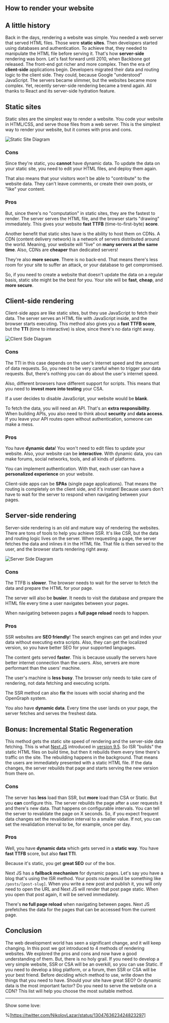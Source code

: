## How to render your website

## A little history

Back in the days, rendering a website was simple. You needed a web server that served HTML files. Those were **static sites**. Then developers started using databases and authentication. To achieve that, they needed to manipulate the HTML file before serving it. That's how **server-side** rendering was born. Let's fast forward until 2010, when Backbone got released. The front-end got richer and more complex. Then the era of **client-side** applications begin. Developers migrated their data and routing logic to the client side. They could, because Google "understood" JavaScript. The servers became slimmer, but the websites became more complex. Yet, recently server-side rendering became a trend again. All thanks to React and its server-side hydration feature.

## Static sites

Static sites are the simplest way to render a website. You code your website in HTML/CSS, and serve those files from a web server. This is the simplest way to render your website, but it comes with pros and cons.


![Static Site Diagram](https://cdn.hashnode.com/res/hashnode/image/upload/v1599911023781/_11mpV_GL.png)

### Cons

Since they're static, you **cannot** have dynamic data. To update the data on your static site, you need to edit your HTML files, and deploy them again.

That also means that your visitors won't be able to "contribute" to the website data. They can't leave comments, or create their own posts, or "like" your content.

### Pros

But, since there's no "computation" in static sites, they are the fastest to render. The server serves the HTML file, and the browser starts "drawing" immediately. This gives your website **fast TTFB** (time-to-first-byte) **score**.

Another benefit that static sites have is the ability to host them on CDNs. A CDN (content delivery network) is a network of servers distributed around the world. Meaning, your website will "live" on **many servers at the same time**. Also, CDNs are **cheaper** than dedicated servers!

They're also **more secure**. There is no back-end. That means there's less room for your site to suffer an attack, or your database to get compromised.

So, if you need to create a website that doesn't update the data on a regular basis, static site might be the best for you. Your site will be **fast**, **cheap**, and **more secure**.

## Client-side rendering

Client-side apps are like static sites, but they use JavaScript to fetch their data. The server serves an HTML file with JavaScript inside, and the browser starts executing. This method also gives you a **fast TTFB score**, but the **TTI** (time to interactive) is slow, since there's no data right away.

![Client Side Diagram](https://cdn.hashnode.com/res/hashnode/image/upload/v1599911729267/IA0khVN4z.png)

### Cons

The TTI in this case depends on the user's internet speed and the amount of data requests. So, you need to be very careful when to trigger your data requests. But, there's nothing you can do about the user's internet speed.

Also, different browsers have different support for scripts. This means that you need to **invest more into testing** your CSA.

If a user decides to disable JavaScript, your website would be **blank**.

To fetch the data, you will need an API. That's an **extra responsibility**. When building APIs, you also need to think about **security** and **data access**. If you leave your API routes open without authentication, someone can make a mess.

### Pros

You have **dynamic data**! You won't need to edit files to update your website. Also, your website can be **interactive**. With dynamic data, you can make forums, social networks, tools, and all kinds of platforms.

You can implement authentication. With that, each user can have a **personalized experience** on your website.

Client-side apps can be **SPAs** (single page applications). That means the routing is completely on the client side, and it's instant! Because users don't have to wait for the server to respond when navigating between your pages.

## Server-side rendering

Server-side rendering is an old and mature way of rendering the websites. There are tons of tools to help you achieve SSR. It's like CSR, but the data and routing logic lives on the server. When requesting a page, the server fetches the data and inlines it in the HTML file. That file is then served to the user, and the browser starts rendering right away.

![Server Side Diagram](https://cdn.hashnode.com/res/hashnode/image/upload/v1599912119788/UgnjWZ4s-.png)

### Cons

The TTFB is **slower**. The browser needs to wait for the server to fetch the data and prepare the HTML for your page.

The server will also be **busier**. It needs to visit the database and prepare the HTML file every time a user navigates between your pages.

When navigating between pages a **full page reload** needs to happen.

### Pros

SSR websites are **SEO friendly**! The search engines can get and index your data without executing extra scripts. Also, they can get the localized version, so you have better SEO for your supported languages.

The content gets served **faster**. This is because usually the servers have better internet connection than the users. Also, servers are more performant than the users' machine.

The user's machine is **less busy**. The browser only needs to take care of rendering, not data fetching and executing scripts.

The SSR method can also **fix** the issues with social sharing and the OpenGraph system.

You also have **dynamic data**. Every time the user lands on your page, the server fetches and serves the freshest data.

## Bonus: Incremental Static Regeneration

This method gets the static site speed of rendering and the server-side data fetching. This is what [Next JS](https://nextjs.org/) introduced in [version 9.5](https://nextjs.org/blog/next-9-5#stable-incremental-static-regeneration). So ISR "builds" the static HTML files on build time, but then it rebuilds them every time there's traffic on the site. The rebuilding happens in the background. That means the users are immediately presented with a static HTML file. If the data changes, the server rebuilds that page and starts serving the new version from there on.

### Cons

The server has **less** load than SSR, but **more** load than CSA or Static. But you **can** configure this. The server rebuilds the page after a user requests it and there's new data. That happens on configurable intervals. You can tell the server to revalidate the page on X seconds. So, if you expect frequent data changes set the revalidation interval to a smaller value. If not, you can set the revalidation interval to be, for example, once per day.

### Pros

Well, you have **dynamic data** which gets served in a **static way**. You have **fast TTFB** score, but also **fast TTI**.

Because it's static, you get **great SEO** our of the box.

Next JS has a **fallback mechanism** for dynamic pages. Let's say you have a blog that's using the ISR method. Your posts route would be something like `/posts/[post-slug]`. When you write a new post and publish it, you will only need to open the URL and Next JS will render that post page static. When you open that post again, it will be served immediately.

There's **no full page reload** when navigating between pages. Next JS prefetches the data for the pages that can be accessed from the current page.

## Conclusion

The web development world has seen a significant change, and it will keep changing. In this post we got introduced to 4 methods of rendering websites. We explored the pros and cons and now have a good understanding of them. But, there is no holy grail. If you need to develop a very simple website, SSR or CSA will be an overkill, so you can use Static. If you need to develop a blog platform, or a forum, then SSR or CSA will be your best friend. Before deciding which method to use, write down the things that you need to have. Should your site have great SEO? Or dynamic data is the most important factor? Do you need to serve the website on a CDN? This list will help you choose the most suitable method.

---

> 
Show some love:

%[https://twitter.com/NikolovLazar/status/1304763623424823297]